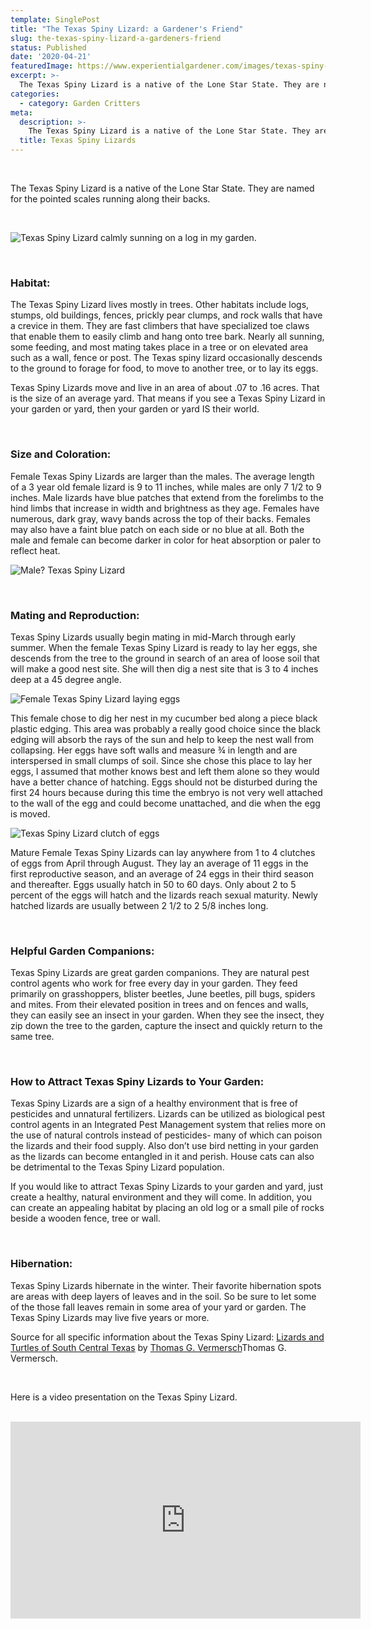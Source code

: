 ```yaml
---
template: SinglePost
title: "The Texas Spiny Lizard: a Gardener's Friend"
slug: the-texas-spiny-lizard-a-gardeners-friend
status: Published
date: '2020-04-21'
featuredImage: https://www.experientialgardener.com/images/texas-spiny-lizard-sunning-on-a-log.jpg
excerpt: >-
  The Texas Spiny Lizard is a native of the Lone Star State. They are named for the pointed scales running along their backs. 
categories:
  - category: Garden Critters
meta:
  description: >-
    The Texas Spiny Lizard is a native of the Lone Star State. They are named for the pointed scales running along their backs. 
  title: Texas Spiny Lizards
---
```

<br>

The Texas Spiny Lizard is a native of the Lone Star State. They are named for the pointed scales running along their backs. 

<br>

![Texas Spiny Lizard calmly sunning on a log in my garden.](/images/texas-spiny-lizard-sunning-on-a-log.jpg "Texas Spiny Lizard calmly sunning on a log in my garden.")

<br>

### Habitat: 

The Texas Spiny Lizard lives mostly in trees. Other habitats include logs, stumps, old buildings, fences, prickly pear clumps, and rock walls that have a crevice in them. They are fast climbers that have specialized toe claws that enable them to easily climb and hang onto tree bark. Nearly all sunning, some feeding, and most mating takes place in a tree or on elevated area such as a wall, fence or post.  The Texas spiny lizard occasionally descends to the ground to forage for food, to move to another tree, or to lay its eggs.  

Texas Spiny Lizards move and live in an area of about .07 to .16 acres. That is the size of an average yard. That means if you see a Texas Spiny Lizard in your garden or yard, then your garden or yard IS their world. 

<br>

### Size and Coloration: 

Female Texas Spiny Lizards are larger than the males. The average length of a 3 year old female lizard is 9 to 11 inches, while males are only 7 1/2 to 9 inches.  Male lizards have blue patches that extend from the forelimbs to the hind limbs that increase in width and brightness as they age. Females have numerous, dark gray, wavy bands across the top of their backs.  Females may also have a faint blue patch on each side or no blue at all. Both the male and female can become darker in color for heat absorption or paler to reflect heat.

![Male? Texas Spiny Lizard](/images/male-texas-spiny-lizard.jpg "Male? Texas Spiny Lizard")

<br>

### Mating and Reproduction: 

Texas Spiny Lizards usually begin mating in mid-March through early summer. When the female Texas Spiny Lizard is ready to lay her eggs, she descends from the tree to the ground in search of an area of loose soil that will make a good nest site. She will then dig a nest site that is 3 to 4 inches deep at a 45 degree angle.  

![Female Texas Spiny Lizard laying eggs](/images/female-texas-spiny-lizard-laying-eggs.jpg "Female Texas Spiny Lizard laying eggs")

This female chose to dig her nest in my cucumber bed along a piece black plastic edging. This area was probably a really good choice since the black edging will absorb the rays of the sun and help to keep the nest wall from collapsing.  Her eggs have soft walls and measure ¾ in length and are interspersed in small clumps of soil. Since she chose this place to lay her eggs, I assumed that mother knows best and left them alone so they would have a better chance of hatching. Eggs should not be disturbed during the first 24 hours because during this time the embryo is not very well attached to the wall of the egg and could become unattached, and die when the egg is moved. 

![Texas Spiny Lizard clutch of eggs](/images/texas-spiny-lizard-eggs.jpg "Texas Spiny Lizard clutch of eggs")

Mature Female Texas Spiny Lizards can lay anywhere from 1 to 4 clutches of eggs from April through August. They lay an average of 11 eggs in the first reproductive season, and an average of 24 eggs in their third season and thereafter. Eggs usually hatch in 50 to 60 days. Only about 2 to 5 percent of the eggs will hatch and the lizards reach sexual maturity. Newly hatched lizards are usually between 2 1/2 to 2 5/8 inches long. 

<br>

### Helpful Garden Companions:

Texas Spiny Lizards are great garden companions. They are natural pest control agents who work for free every day in your garden. They feed primarily on grasshoppers, blister beetles, June beetles, pill bugs, spiders and mites.  From their elevated position in trees and on fences and walls, they can easily see an insect in your garden. When they see the insect, they zip down the tree to the garden, capture the insect and quickly return to the same tree. 

<br>

### How to Attract Texas Spiny Lizards to Your Garden:

Texas Spiny Lizards are a sign of a healthy environment that is free of pesticides and unnatural fertilizers. Lizards can be utilized as biological pest control agents in an Integrated Pest Management system that relies more on the use of natural controls instead of pesticides- many of which can poison the lizards and their food supply. Also don’t use bird netting in your garden as the lizards can become entangled in it and perish. House cats can also be detrimental to the Texas Spiny Lizard population.

If you would like to attract Texas Spiny Lizards to your garden and yard, just create a healthy, natural environment and they will come. In addition, you can create an appealing habitat by placing an old log or a small pile of rocks beside a wooden fence, tree or wall. 

<br>

### Hibernation: 

Texas Spiny Lizards hibernate in the winter. Their favorite hibernation spots are areas with deep layers of leaves and in the soil. So be sure to let some of the those fall leaves remain in some area of your yard or garden. The Texas Spiny Lizards may live five years or more. 


Source for all specific information about the Texas Spiny Lizard:  <a href="https://www.amazon.com/Lizards-Turtles-South-Central-Texas/dp/0890158428/ref=sr_1_3?dchild=1&keywords=Lizards+and+Turtles+of+South+Central&qid=1587438592&sr=8-3" target="_blank" rel="noopener">Lizards and Turtles of South Central Texas</a> by <a href="https://www.amazon.com/s?i=stripbooks&rh=p_27%3AThomas+G.+Vermersch&s=relevancerank&text=Thomas+G.+Vermersch&ref=dp_byline_sr_book_1" target="_blank" rel="noopener">Thomas G. Vermersch</a>Thomas G. Vermersch.

<br>

Here is a video presentation on the Texas Spiny Lizard.

<br>

<iframe width="560" height="315" src="https://www.youtube.com/embed/m9nsaJ9sOb8" frameborder="0" allow="accelerometer; autoplay; encrypted-media; gyroscope; picture-in-picture" allowfullscreen></iframe>


